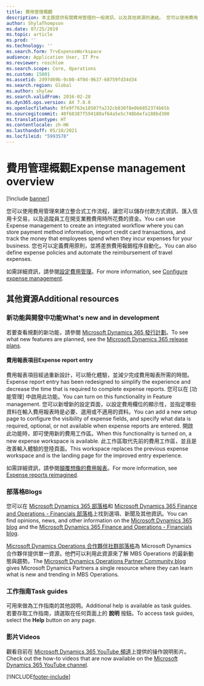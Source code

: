 ```yaml
---
title: 費用管理概觀
description: 本主題提供有關費用管理的一般資訊，以及其他資源的連結。 您可以使用費用管理來建立整合式工作流程，讓您可以儲存付款方式資訊、匯入信用卡交易，以及追蹤員工在開支業務費用時所花費的資金。
author: ShylaThompson
ms.date: 07/25/2019
ms.topic: article
ms.prod: ''
ms.technology: ''
ms.search.form: TrvExpenseWorkspace
audience: Application User, IT Pro
ms.reviewer: roschlom
ms.search.scope: Core, Operations
ms.custom: 15001
ms.assetid: 2d97d69b-9c08-4f0d-9637-68759fd34d34
ms.search.region: Global
ms.author: shylaw
ms.search.validFrom: 2016-02-28
ms.dyn365.ops.version: AX 7.0.0
ms.openlocfilehash: 0fe9f763e18507fa232cb830f8e0b6852374b65b
ms.sourcegitcommit: 40f68387f594180af64a5e5c748b6efa188bd300
ms.translationtype: HT
ms.contentlocale: zh-HK
ms.lasthandoff: 05/10/2021
ms.locfileid: "5993578"
---
```

# <a name="expense-management-overview"></a><span data-ttu-id="b3c04-104">費用管理概觀</span><span class="sxs-lookup"><span data-stu-id="b3c04-104">Expense management overview</span></span>

[!include [banner](../includes/banner.md)]

<span data-ttu-id="b3c04-105">您可以使用費用管理來建立整合式工作流程，讓您可以儲存付款方式資訊、匯入信用卡交易，以及追蹤員工在開支業務費用時所花費的資金。</span><span class="sxs-lookup"><span data-stu-id="b3c04-105">You can use Expense management to create an integrated workflow where you can store payment method information, import credit card transactions, and track the money that employees spend when they incur expenses for your business.</span></span> <span data-ttu-id="b3c04-106">您也可以定義費用原則，並將差旅費用報銷程序自動化。</span><span class="sxs-lookup"><span data-stu-id="b3c04-106">You can also define expense policies and automate the reimbursement of travel expenses.</span></span>

<span data-ttu-id="b3c04-107">如需詳細資訊，請參閱[設定費用管理](plan-expense-management.md)。</span><span class="sxs-lookup"><span data-stu-id="b3c04-107">For more information, see [Configure expense management](plan-expense-management.md).</span></span>

## <a name="additional-resources"></a><span data-ttu-id="b3c04-108">其他資源</span><span class="sxs-lookup"><span data-stu-id="b3c04-108">Additional resources</span></span>

### <a name="whats-new-and-in-development"></a><span data-ttu-id="b3c04-109">新功能與開發中功能</span><span class="sxs-lookup"><span data-stu-id="b3c04-109">What's new and in development</span></span>

<span data-ttu-id="b3c04-110">若要查看規劃的新功能，請參閱 [Microsoft Dynamics 365 發行計劃](/dynamics365/release-plans/)。</span><span class="sxs-lookup"><span data-stu-id="b3c04-110">To see what new features are planned, see the [Microsoft Dynamics 365 release plans](/dynamics365/release-plans/).</span></span>

#### <a name="expense-report-entry"></a><span data-ttu-id="b3c04-111">費用報表項目</span><span class="sxs-lookup"><span data-stu-id="b3c04-111">Expense report entry</span></span>

<span data-ttu-id="b3c04-112">費用報表項目經過重新設計，可以簡化體驗，並減少完成費用報表所需的時間。</span><span class="sxs-lookup"><span data-stu-id="b3c04-112">Expense report entry has been redesigned to simplify the experience and decrease the time that is required to complete expense reports.</span></span> <span data-ttu-id="b3c04-113">您可以在 [功能管理] 中啟用此功能。</span><span class="sxs-lookup"><span data-stu-id="b3c04-113">You can turn on this functionality in Feature management.</span></span> <span data-ttu-id="b3c04-114">您可以新增新的設定頁面，以設定費用欄位的顯示性，並指定哪些資料在輸入費用報表時是必要、選用或不適用的資料。</span><span class="sxs-lookup"><span data-stu-id="b3c04-114">You can add a new setup page to configure the visibility of expense fields, and specify what data is required, optional, or not available when expense reports are entered.</span></span> <span data-ttu-id="b3c04-115">開啟此功能時，即可使用新的費用工作區。</span><span class="sxs-lookup"><span data-stu-id="b3c04-115">When this functionality is turned on, a new expense workspace is available.</span></span> <span data-ttu-id="b3c04-116">此工作區取代先前的費用工作區，並且是改善輸入體驗的登陸頁面。</span><span class="sxs-lookup"><span data-stu-id="b3c04-116">This workspace replaces the previous expense workspace and is the landing page for the improved entry experience.</span></span>

<span data-ttu-id="b3c04-117">如需詳細資訊，請參閱[顛覆想像的費用報表](ExpenseWorkspaceNew.md)。</span><span class="sxs-lookup"><span data-stu-id="b3c04-117">For more information, see [Expense reports reimagined](ExpenseWorkspaceNew.md).</span></span>

### <a name="blogs"></a><span data-ttu-id="b3c04-118">部落格</span><span class="sxs-lookup"><span data-stu-id="b3c04-118">Blogs</span></span>

<span data-ttu-id="b3c04-119">您可以在 [Microsoft Dynamics 365 部落格](https://community.dynamics.com/b/msftdynamicsblog?c=Enterprise)和 [Microsoft Dynamics 365 Finance and Operations - Financials 部落格](https://community.dynamics.com/365/financeandoperations/b/financials)上找到選項、新聞及其他資訊。</span><span class="sxs-lookup"><span data-stu-id="b3c04-119">You can find opinions, news, and other information on the [Microsoft Dynamics 365 blog](https://community.dynamics.com/b/msftdynamicsblog?c=Enterprise) and the [Microsoft Dynamics 365 Finance and Operations - Financials blog](https://community.dynamics.com/365/financeandoperations/b/financials).</span></span>

<span data-ttu-id="b3c04-120">[Microsoft Dynamics Operations 合作夥伴社群部落格](https://community.dynamics.com/partner/b/operationspartnercommunityblog)為 Microsoft Dynamics 合作夥伴提供單一資源，他們可以利用此資源來了解 MBS Operations 的最新動態與趨勢。</span><span class="sxs-lookup"><span data-stu-id="b3c04-120">The [Microsoft Dynamics Operations Partner Community blog](https://community.dynamics.com/partner/b/operationspartnercommunityblog) gives Microsoft Dynamics Partners a single resource where they can learn what is new and trending in MBS Operations.</span></span>

### <a name="task-guides"></a><span data-ttu-id="b3c04-121">工作指南</span><span class="sxs-lookup"><span data-stu-id="b3c04-121">Task guides</span></span>

<span data-ttu-id="b3c04-122">可用來做為工作指南的其他説明。</span><span class="sxs-lookup"><span data-stu-id="b3c04-122">Additional help is available as task guides.</span></span> <span data-ttu-id="b3c04-123">若要存取工作指南，請選取在任何頁面上的 **說明** 按鈕。</span><span class="sxs-lookup"><span data-stu-id="b3c04-123">To access task guides, select the **Help** button on any page.</span></span>

### <a name="videos"></a><span data-ttu-id="b3c04-124">影片</span><span class="sxs-lookup"><span data-stu-id="b3c04-124">Videos</span></span>

<span data-ttu-id="b3c04-125">觀看目前在 [Microsoft Dynamics 365 YouTube 頻道](https://www.youtube.com/channel/UCJGCg4rB3QSs8y_1FquelBQ)上提供的操作說明影片。</span><span class="sxs-lookup"><span data-stu-id="b3c04-125">Check out the how-to videos that are now available on the [Microsoft Dynamics 365 YouTube channel](https://www.youtube.com/channel/UCJGCg4rB3QSs8y_1FquelBQ).</span></span>


[!INCLUDE[footer-include](../includes/footer-banner.md)]